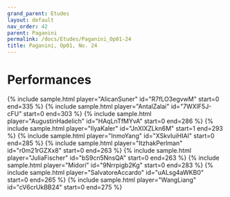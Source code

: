 ```yaml
---
grand_parent: Etudes
layout: default
nav_order: 42
parent: Paganini
permalink: /docs/Etudes/Paganini_Op01-24
title: Paganini, Op01, No. 24
---
```

# Performances
<div class="sample-container">
    {% include sample.html player="AlicanSuner" id="R7fLO3egvwM" start=0 end=335 %}
    {% include sample.html player="AntalZalai" id="7WXlF5J-cFU" start=0 end=303 %}
    {% include sample.html player="AugustinHadelich" id="HAqLnTfMYvA" start=0 end=286 %}
    {% include sample.html player="IlyaKaler" id="JnXIXZLkn6M" start=1 end=293 %}
    {% include sample.html player="InmoYang" id="XSkvIuiHIAI" start=0 end=285 %}
    {% include sample.html player="ItzhakPerlman" id="r0m21rGZXx8" start=0 end=263 %}
    {% include sample.html player="JuliaFischer" id="bS9cn5NnsQA" start=0 end=263 %}
    {% include sample.html player="Midori" id="9Nrrpigb2Kg" start=0 end=283 %}
    {% include sample.html player="SalvatoreAccardo" id="uALsg4aWKB0" start=0 end=265 %}
    {% include sample.html player="WangLiang" id="cV6crUkBB24" start=0 end=275 %}
</div>